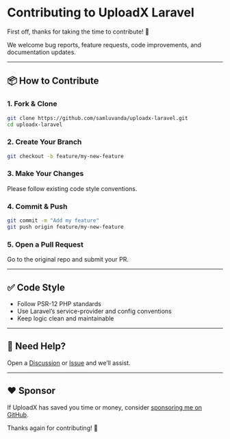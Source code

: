 # Contributing to UploadX Laravel

First off, thanks for taking the time to contribute! 🎉

We welcome bug reports, feature requests, code improvements, and documentation updates.

---

## 📦 How to Contribute

### 1. Fork & Clone

```bash
git clone https://github.com/samluvanda/uploadx-laravel.git
cd uploadx-laravel
```

### 2. Create Your Branch

```bash
git checkout -b feature/my-new-feature
```

### 3. Make Your Changes  
Please follow existing code style conventions.

### 4. Commit & Push

```bash
git commit -m "Add my feature"
git push origin feature/my-new-feature
```

### 5. Open a Pull Request  
Go to the original repo and submit your PR.

---

## ✅ Code Style

- Follow PSR-12 PHP standards
- Use Laravel’s service-provider and config conventions
- Keep logic clean and maintainable

---

## 💬 Need Help?

Open a [Discussion](https://github.com/samluvanda/uploadx-laravel/discussions) or [Issue](https://github.com/samluvanda/uploadx-laravel/issues) and we’ll assist.

---

## ❤️ Sponsor

If UploadX has saved you time or money, consider [sponsoring me on GitHub](https://github.com/sponsors/samluvanda).

Thanks again for contributing! 🙌
